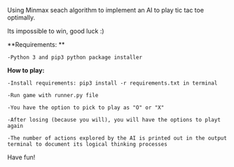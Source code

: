 Using Minmax seach algorithm to implement an AI to play tic tac toe optimally. 

Its impossible to win, good luck :)

**Requirements: **

    -Python 3 and pip3 python package installer

**How to play:**

    -Install requirements: pip3 install -r requirements.txt in terminal
    
    -Run game with runner.py file
    
    -You have the option to pick to play as "O" or "X"
    
    -After losing (because you will), you will have the options to playt again
    
    -The number of actions explored by the AI is printed out in the output terminal to document its logical thinking processes

Have fun!
